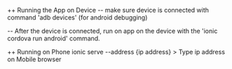 ++ Running the App on Device
  -- make sure device is connected with command 'adb devices' (for android debugging)

  -- After the device is connected, run on app on the device with the 'ionic cordova run android' command.

  ++ Running on Phone
  ionic serve --address {ip address} > Type ip address on Mobile browser
